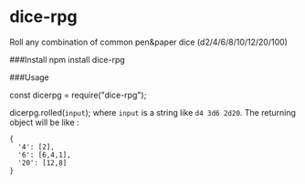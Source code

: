 # dice-rpg

Roll any combination of common pen&paper dice (d2/4/6/8/10/12/20/100)

###Install
npm install dice-rpg

###Usage

const dicerpg = require("dice-rpg");

dicerpg.rolled(`input`);
where `input` is a string like `d4 3d6 2d20`.
The returning object will be like :
```
{
  '4': [2],
  '6': [6,4,1],
  '20': [12,8]
}
```
